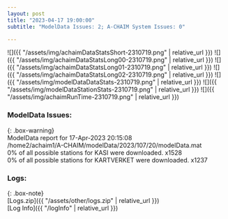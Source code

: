 ```yaml
---
layout: post
title: "2023-04-17 19:00:00"
subtitle: "ModelData Issues: 2; A-CHAIM System Issues: 0"

---
```


![]({{ "/assets/img/achaimDataStatsShort-2310719.png" | relative_url }})
![]({{ "/assets/img/achaimDataStatsLong00-2310719.png" | relative_url }})
![]({{ "/assets/img/achaimDataStatsLong01-2310719.png" | relative_url }})
![]({{ "/assets/img/achaimDataStatsLong02-2310719.png" | relative_url }})
![]({{ "/assets/img/modelDataDataStats-2310719.png" | relative_url }})
![]({{ "/assets/img/modelDataStationStats-2310719.png" | relative_url }})
![]({{ "/assets/img/achaimRunTime-2310719.png" | relative_url }})


### ModelData Issues:  
  
{: .box-warning}  
 ModelData report for 17-Apr-2023 20:15:08   
 /home2/achaim1/A-CHAIM/modelData/2023/107/20/modelData.mat   
 0% of all possible stations for KASI were downloaded. x1528   
 0% of all possible stations for KARTVERKET were downloaded. x1237   
  


### Logs:  
  
{: .box-note}  
[Logs.zip]({{ "/assets/other/logs.zip" | relative_url }})  
[Log Info]({{ "/logInfo" | relative_url }})  
